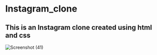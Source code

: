 # Instagram_clone
## This is an Instagram clone created using html and css

![Screenshot (41)](https://user-images.githubusercontent.com/80666490/169806174-5e3b3144-8995-474a-8b5f-3b0c061bbcaf.png)


